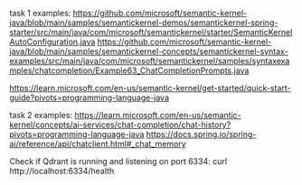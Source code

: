 task 1 examples: 
https://github.com/microsoft/semantic-kernel-java/blob/main/samples/semantickernel-demos/semantickernel-spring-starter/src/main/java/com/microsoft/semantickernel/starter/SemanticKernelAutoConfiguration.java
https://github.com/microsoft/semantic-kernel-java/blob/main/samples/semantickernel-concepts/semantickernel-syntax-examples/src/main/java/com/microsoft/semantickernel/samples/syntaxexamples/chatcompletion/Example63_ChatCompletionPrompts.java


https://learn.microsoft.com/en-us/semantic-kernel/get-started/quick-start-guide?pivots=programming-language-java


task 2 examples:
https://learn.microsoft.com/en-us/semantic-kernel/concepts/ai-services/chat-completion/chat-history?pivots=programming-language-java
https://docs.spring.io/spring-ai/reference/api/chatclient.html#_chat_memory


Check if Qdrant is running and listening on port 6334:
curl http://localhost:6334/health